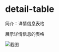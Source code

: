 # detail-table

简介：详情信息表格

展示详情信息的表格

![截图](https://img.alicdn.com/tfs/TB1hplfjr_I8KJjy1XaXXbsxpXa-1886-700.png)





